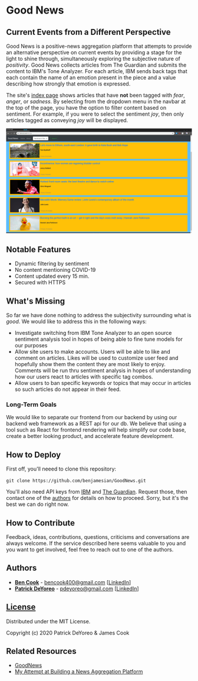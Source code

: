 # Good News

## Current Events from a Different Perspective

Good News is a positive-news aggregation platform that attempts to provide an alternative perspective on current events by providing a stage for the light to shine through, simultaneously exploring the subjective nature of _positivity_. Good News collects articles from The Guardian and submits the content to IBM's Tone Analyzer. For each article, IBM sends back tags that each contain the name of an emotion present in the piece and a value describing how strongly that emotion is expressed.

The site's [index page](https://www.thefunk.tech/) shows articles that have **not** been tagged with _fear_, _anger_, or _sadness_. By selecting from the dropdown menu in the navbar at the top of the page, you have the option to filter content based on sentiment. For example, if you were to select the sentiment _joy_, then only articles tagged as conveying _joy_ will be displayed.

[![Good News index page](GoodNews_sample.png)](https://www.thefunk.tech/)

## Notable Features

- Dynamic filtering by sentiment
- No content mentioning COVID-19
- Content updated every 15 min.
- Secured with HTTPS

## What's Missing

So far we have done nothing to address the subjectivity surrounding what is
*good*. We would like to address this in the following ways:

- Investigate switching from IBM Tone Analyzer to an open source sentiment
  analysis tool in hopes of being able to fine tune models for our purposes
- Allow site users to make accounts. Users will be able to like and comment on
  articles. Likes will be used to customize user feed and hopefully show them the
  content they are most likely to enjoy. Comments will be run thru sentiment
  analysis in hopes of understanding how our users react to articles with
  specific tag combos.
- Allow users to ban specific keywords or topics that may occur in articles so
  such articles do not appear in their feed.

### Long-Term Goals

We would like to separate our frontend from our backend by using our backend
web framework as a REST api for our db. We believe that using a tool such as
React for frontend rendering will help simplify our code base, create a better
looking product, and accelerate feature development.

## How to Deploy

First off, you'll neeed to clone this repository:

```git clone https://github.com/benjamesian/GoodNews.git```

You'll also need API keys from
[IBM](https://www.ibm.com/cloud/watson-natural-language-understanding) and
[The Guardian](https://open-platform.theguardian.com/access/). Request those,
then contact one of the [authors](#authors) for details on how to proceed.
Sorry, but it's the best we can do right now.

## How to Contribute

Feedback, ideas, contributions, questions, criticisms and conversations are
always welcome. If the service described here seems valuable to you and you
want to get involved, feel free to reach out to one of the authors.

## Authors

- **[Ben Cook](https://github.com/benjamesian)** -
  <bencook400@gmail.com> [[LinkedIn](https://www.linkedin.com/in/jamesbencook)]
- **[Patrick DeYoreo](https://github.com/patrickdeyoreo/)** -
  <pdeyoreo@gmail.com> [[LinkedIn](https://www.linkedin.com/in/patrickdeyoreo)]

## [License](LICENSE)

Distributed under the MIT License.

Copyright (c) 2020 Patrick DeYoreo & James Cook

## Related Resources

- [GoodNews](https://www.thefunk.tech/)
- [My Attempt at Building a News Aggregation Platform](https://medium.com/patricks-blog-for-holberton-school/good-news-everyone-cd6ab7387d6a)
